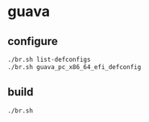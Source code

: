# guava

## configure

```sh
./br.sh list-defconfigs
./br.sh guava_pc_x86_64_efi_defconfig
```

## build

```sh
./br.sh
```
